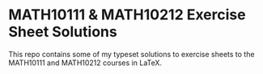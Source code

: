 # MATH10111 & MATH10212 Exercise Sheet Solutions
This repo contains some of my typeset solutions to exercise sheets to the MATH10111 and MATH10212 courses in LaTeX. 
